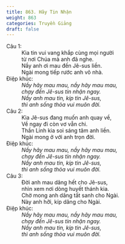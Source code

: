 ```yaml
---
title: 863. Hãy Tin Nhận
weight: 863
categories: Truyền Giảng
draft: false
---
```

<dl><dt>Câu 1:</dt><dd data-verse="1">Kìa tin vui vang khắp cùng mọi người <br/>từ nơi Chúa mà anh đã nghe. <br/>Nầy anh ơi mau đến Jê-sus liền. <br/>Ngài mong tiếp rước anh vô nhà. </dd><dt>Điệp khúc:</dt><dd data-chorus="1"><em>Nầy hãy mau mau, nầy hãy mau mau, <br/>chạy đến Jê-sus tin nhận ngay. <br/>Nầy anh mau tin, kíp tin Jê-sus, <br/>thì anh sống thỏa vui muôn đời. </em></dd><dt>Câu 2:</dt><dd data-verse="2">Kìa Jê-sus đang muốn anh quay về, <br/>Về ngay đi còn vơ vẫn chi. <br/>Thần Linh kia soi sáng tâm anh liền. <br/>Ngài mong ở với anh trọn đời. </dd><dt>Điệp khúc:</dt><dd data-chorus="1"><em>Nầy hãy mau mau, nầy hãy mau mau, <br/>chạy đến Jê-sus tin nhận ngay. <br/>Nầy anh mau tin, kíp tin Jê-sus, <br/>thì anh sống thỏa vui muôn đời. </em></dd><dt>Câu 3:</dt><dd data-verse="3">Ðời anh mau dâng hết cho Jê-sus, <br/>nhìn xem nơi dòng huyết thánh kia. <br/>Chờ mong anh dâng tất sanh cho Ngài. <br/>Này anh hỡi, kíp dâng cho Ngài. </dd><dt>Điệp khúc:</dt><dd data-chorus="1"><em>Nầy hãy mau mau, nầy hãy mau mau, <br/>chạy đến Jê-sus tin nhận ngay. <br/>Nầy anh mau tin, kíp tin Jê-sus, <br/>thì anh sống thỏa vui muôn đời. </em></dd></dl>